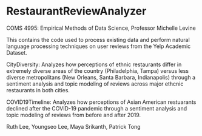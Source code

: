 # RestaurantReviewAnalyzer
COMS 4995: Empirical Methods of Data Science, Professor Michelle Levine 

This contains the code used to process existing data and perform natural language processing techniques on user reviews from the Yelp Academic Dataset.

CityDiversity: Analyzes how perceptions of ethnic restaurants differ in extremely diverse areas of the country
(Philadelphia, Tampa) versus less diverse metropolitans (New Orleans, Santa Barbara, Indianapolis) through a sentiment analysis and topic modeling of reviews across major ethcnic restaurants in both cities. 

COVID19Timeline: Analyzes how perceptions of Asian American restuarants declined after the COVID-19 pandemic through a sentiment analysis and topic modeling of reviews from before and after 2019. 

Ruth Lee, Youngseo Lee, Maya Srikanth, Patrick Tong
